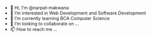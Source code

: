 - 👋 Hi, I’m @narpat-makwana
- 👀 I’m interested in Web Development and Software Development
- 🌱 I’m currently learning BCA Computer Science
- 💞️ I’m looking to collaborate on ...
- 📫 How to reach me ...

<!---
narpat-makwana/narpat-makwana is a ✨ special ✨ repository because its `README.md` (this file) appears on your GitHub profile.
You can click the Preview link to take a look at your changes.
--->
